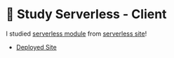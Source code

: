 # 📖 Study Serverless - Client

I studied [serverless module](https://www.npmjs.com/package/serverless) from [serverless site](https://github.com/AnomalyInnovations/serverless-stack-com)!

- [Deployed Site](http://dkkdi2731tiia.cloudfront.net)